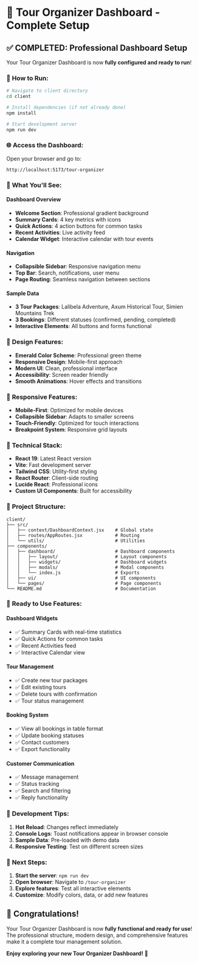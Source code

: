 # 🎯 Tour Organizer Dashboard - Complete Setup

## ✅ **COMPLETED: Professional Dashboard Setup**

Your Tour Organizer Dashboard is now **fully configured and ready to run**!

### 🚀 **How to Run:**

```bash
# Navigate to client directory
cd client

# Install dependencies (if not already done)
npm install

# Start development server
npm run dev
```

### 🌐 **Access the Dashboard:**

Open your browser and go to:
```
http://localhost:5173/tour-organizer
```

### 🎯 **What You'll See:**

#### **Dashboard Overview**
- **Welcome Section**: Professional gradient background
- **Summary Cards**: 4 key metrics with icons
- **Quick Actions**: 4 action buttons for common tasks
- **Recent Activities**: Live activity feed
- **Calendar Widget**: Interactive calendar with tour events

#### **Navigation**
- **Collapsible Sidebar**: Responsive navigation menu
- **Top Bar**: Search, notifications, user menu
- **Page Routing**: Seamless navigation between sections

#### **Sample Data**
- **3 Tour Packages**: Lalibela Adventure, Axum Historical Tour, Simien Mountains Trek
- **3 Bookings**: Different statuses (confirmed, pending, completed)
- **Interactive Elements**: All buttons and forms functional

### 🎨 **Design Features:**

- **Emerald Color Scheme**: Professional green theme
- **Responsive Design**: Mobile-first approach
- **Modern UI**: Clean, professional interface
- **Accessibility**: Screen reader friendly
- **Smooth Animations**: Hover effects and transitions

### 📱 **Responsive Features:**

- **Mobile-First**: Optimized for mobile devices
- **Collapsible Sidebar**: Adapts to smaller screens
- **Touch-Friendly**: Optimized for touch interactions
- **Breakpoint System**: Responsive grid layouts

### 🔧 **Technical Stack:**

- **React 19**: Latest React version
- **Vite**: Fast development server
- **Tailwind CSS**: Utility-first styling
- **React Router**: Client-side routing
- **Lucide React**: Professional icons
- **Custom UI Components**: Built for accessibility

### 📁 **Project Structure:**

```
client/
├── src/
│   ├── context/DashboardContext.jsx    # Global state
│   ├── routes/AppRoutes.jsx            # Routing
│   └── utils/                          # Utilities
├── components/
│   ├── dashboard/                      # Dashboard components
│   │   ├── layout/                     # Layout components
│   │   ├── widgets/                    # Dashboard widgets
│   │   ├── modals/                     # Modal components
│   │   └── index.js                    # Exports
│   ├── ui/                             # UI components
│   └── pages/                          # Page components
└── README.md                           # Documentation
```

### 🎉 **Ready to Use Features:**

#### **Dashboard Widgets**
- ✅ Summary Cards with real-time statistics
- ✅ Quick Actions for common tasks
- ✅ Recent Activities feed
- ✅ Interactive Calendar view

#### **Tour Management**
- ✅ Create new tour packages
- ✅ Edit existing tours
- ✅ Delete tours with confirmation
- ✅ Tour status management

#### **Booking System**
- ✅ View all bookings in table format
- ✅ Update booking statuses
- ✅ Contact customers
- ✅ Export functionality

#### **Customer Communication**
- ✅ Message management
- ✅ Status tracking
- ✅ Search and filtering
- ✅ Reply functionality

### 🚀 **Development Tips:**

1. **Hot Reload**: Changes reflect immediately
2. **Console Logs**: Toast notifications appear in browser console
3. **Sample Data**: Pre-loaded with demo data
4. **Responsive Testing**: Test on different screen sizes

### 🎯 **Next Steps:**

1. **Start the server**: `npm run dev`
2. **Open browser**: Navigate to `/tour-organizer`
3. **Explore features**: Test all interactive elements
4. **Customize**: Modify colors, data, or add new features

## 🎉 **Congratulations!**

Your Tour Organizer Dashboard is now **fully functional and ready for use**! The professional structure, modern design, and comprehensive features make it a complete tour management solution.

**Enjoy exploring your new Tour Organizer Dashboard!** 🚀


